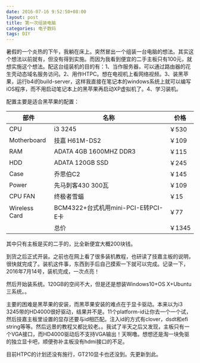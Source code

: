 ```yaml
---
date: 2016-07-16 9:52:50+08:00
layout: post
title: 第一次组装电脑
categories: 电子数码
tags: DIY
---
```

 
暑假的一个炎热的下午，我躺在床上。突然冒出一个组装一台电脑的想法。其实这个想法以前就有，但没有得到实施。而因为我看到便宜的二手主板只有100元，就想实施这个想法。配这台组装机的目的有：1、当作服务器，可以通过路由器的花生壳动态域名服务访问。2、用作HTPC。想在电视机上看网络视频。3、装黑苹果，运行b4i的build-server，这样我直接在笔记本的windows系统上就可以编写iOS程序，而不用启动笔记本上的黑苹果再启动XP虚拟机了。4、学习装机。

配置主要是适合黑苹果的配置：

| 部件          | 名称                                | 价格   |
|---------------|-------------------------------------|--------|
| CPU           | i3 3245                             | ￥530  |
| Motherboard   | 技嘉 H61M-DS2                       | ￥109  |
| RAM           | ADATA 4GB 1600MHZ DDR3              | ￥115  |
| HDD           | ADATA 120GB SSD                     | ￥245  |
| Case          | 乔思伯C2                            | ￥145  |
| Power         | 先马刺客430 300瓦                   | ￥109  |
| CPU FAN       | 终极者雪蝠                          | ￥15   |
| Wireless Card | BCM4322+台式机用mini-PCI-E转PCI-E卡 | ￥77   |
|               | 总价                                | ￥1345 |

其中只有主板是买的二手的，比全新便宜大概200块钱。

到货之后正式开装。之前也在网上看了很多装机教程，也研读了技嘉主板的说明，很快就完成了。装机这件事，东西到手后自己摸索一下就可以完成。记录一下，2016年7月14号，装机完成，一次点亮！

然后开始装系统。120GB的空间不大，但是还是想装Windows10+OS X+Ubuntu 三系统。。

主要的困难是黑苹果的安装，而黑苹果安装的难点在于显卡驱动。本来以为i3 3245带的HD4000很好驱动，结果并不是。11个platform-id让你去一个一个试，然后技嘉主板里设置的显存还要与id相匹配。注入id的方式有clover，dsdt和efi string等等。然后远景的教程又都比较老。。我试了半天之后又发现，主板只有一个VGA接口，而HD4000驱动后不支持VGA输出！天啊噜。想想还是淘一块免驱的独立显卡吧，顺便弥补主板没有hdmi接口的不足。

目前HTPC的计划还没有施行，GT210显卡也还没到。先更新到此。